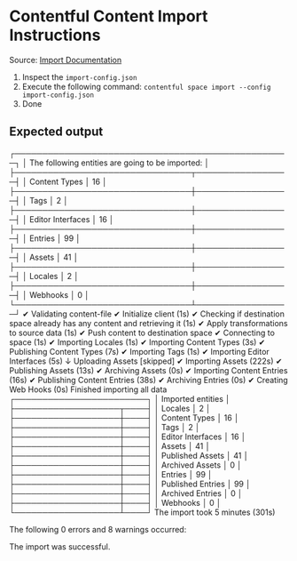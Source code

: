 # Contentful Content Import Instructions

Source: [Import Documentation](https://github.com/contentful/contentful-import/tree/main)

1. Inspect the `import-config.json`
2. Execute the following command: `contentful space import --config import-config.json`
3. Done

## Expected output

┌──────────────────────────────────────────────────┐
│ The following entities are going to be imported: │
├────────────────────────────────┬─────────────────┤
│ Content Types                  │ 16              │
├────────────────────────────────┼─────────────────┤
│ Tags                           │ 2               │
├────────────────────────────────┼─────────────────┤
│ Editor Interfaces              │ 16              │
├────────────────────────────────┼─────────────────┤
│ Entries                        │ 99              │
├────────────────────────────────┼─────────────────┤
│ Assets                         │ 41              │
├────────────────────────────────┼─────────────────┤
│ Locales                        │ 2               │
├────────────────────────────────┼─────────────────┤
│ Webhooks                       │ 0               │
└────────────────────────────────┴─────────────────┘
  ✔ Validating content-file
  ✔ Initialize client (1s)
  ✔ Checking if destination space already has any content and retrieving it (1s)
  ✔ Apply transformations to source data (1s)
  ✔ Push content to destination space
    ✔ Connecting to space (1s)
    ✔ Importing Locales (1s)
    ✔ Importing Content Types (3s)
    ✔ Publishing Content Types (7s)
    ✔ Importing Tags (1s)
    ✔ Importing Editor Interfaces (5s)
    ↓ Uploading Assets [skipped]
    ✔ Importing Assets (222s)
    ✔ Publishing Assets (13s)
    ✔ Archiving Assets (0s)
    ✔ Importing Content Entries (16s)
    ✔ Publishing Content Entries (38s)
    ✔ Archiving Entries (0s)
    ✔ Creating Web Hooks (0s)
Finished importing all data
┌────────────────────────┐
│ Imported entities      │
├───────────────────┬────┤
│ Locales           │ 2  │
├───────────────────┼────┤
│ Content Types     │ 16 │
├───────────────────┼────┤
│ Tags              │ 2  │
├───────────────────┼────┤
│ Editor Interfaces │ 16 │
├───────────────────┼────┤
│ Assets            │ 41 │
├───────────────────┼────┤
│ Published Assets  │ 41 │
├───────────────────┼────┤
│ Archived Assets   │ 0  │
├───────────────────┼────┤
│ Entries           │ 99 │
├───────────────────┼────┤
│ Published Entries │ 99 │
├───────────────────┼────┤
│ Archived Entries  │ 0  │
├───────────────────┼────┤
│ Webhooks          │ 0  │
└───────────────────┴────┘
The import took 5 minutes (301s)

The following 0 errors and 8 warnings occurred:

The import was successful.
